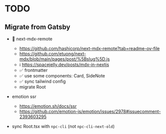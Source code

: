 # TODO

## Migrate from Gatsby

- 🚧 next-mdx-remote
  - https://github.com/hashicorp/next-mdx-remote?tab=readme-ov-file
  - https://github.com/etuong/next-mdx/blob/main/pages/post/%5Bslug%5D.js
  - ℹ️ https://spacejelly.dev/posts/mdx-in-nextjs
  - ✅ frontmatter
  - ✅ use some components: Card, SideNote
  - ✅ sync tailwind config
  - migrate Root

- emotion ssr
  - https://emotion.sh/docs/ssr
  - https://github.com/emotion-js/emotion/issues/2978#issuecomment-2393603295

- sync Root.tsx with `npc-cli` (not `npc-cli-next-old`)
